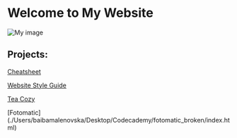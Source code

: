 <h1>Welcome to My Website</h1>

![My image](https://st2.depositphotos.com/44176906/47900/i/450/depositphotos_479003304-stock-photo-dog-glasses-red-shirt-sits.jpg)

<h2>Projects:</h2>

[Cheatsheet](./cheatsheet/index.html)

[Website Style Guide](./style-guide/index.html)

[Tea Cozy](./tea_cozy/index.html)

[Fotomatic] (./Users/baibamalenovska/Desktop/Codecademy/fotomatic_broken/index.html)




